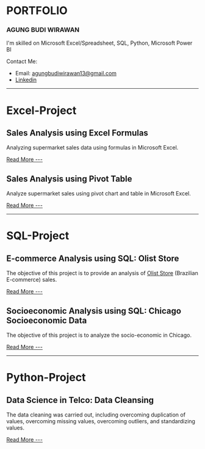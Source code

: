 # PORTFOLIO
### AGUNG BUDI WIRAWAN 
I'm skilled on Microsoft Excel/Spreadsheet, SQL, Python, Microsoft Power BI

Contact Me: 
- Email: agungbudiwirawan13@gmail.com
- [Linkedin](https://www.linkedin.com/in/agungbudiwirawan/)

---
# Excel-Project
## Sales Analysis using Excel Formulas
Analyzing supermarket sales data using formulas in Microsoft Excel.

[Read More ---](https://github.com/agungbudiwirawan/Data_Analysis_using_Excel_Formulas)

## Sales Analysis using Pivot Table
Analyze supermarket sales using pivot chart and table in Microsoft Excel.

[Read More ---](https://github.com/agungbudiwirawan/Data_Analysis_using_Pivot_Table)

___
# SQL-Project
## E-commerce Analysis using SQL: Olist Store
The objective of this project is to provide an analysis of [Olist Store](https://olist.com/pt-br/) (Brazilian E-commerce) sales.

[Read More ---](https://github.com/agungbudiwirawan/e-commerce_analysis_using_sql)

## Socioeconomic Analysis using SQL: Chicago Socioeconomic Data
The objective of this project is to analyze the socio-economic in Chicago.

[Read More ---](https://github.com/agungbudiwirawan/socioeconomic_analysis)
___
# Python-Project
## Data Science in Telco: Data Cleansing
The data cleaning was carried out, including overcoming duplication of values, overcoming missing values, overcoming outliers, and standardizing values.

[Read More ---](https://github.com/agungbudiwirawan/Data-Science-in-Telco-Data-Cleansing)
